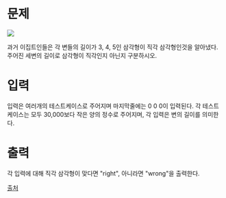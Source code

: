 # 문제
<img src = "https://www.acmicpc.net/upload/images3/rope-triangle.gif">

과거 이집트인들은 각 변들의 길이가 3, 4, 5인 삼각형이 직각 삼각형인것을 알아냈다. 주어진 세변의 길이로 삼각형이 직각인지 아닌지 구분하시오.

# 입력
입력은 여러개의 테스트케이스로 주어지며 마지막줄에는 0 0 0이 입력된다. 각 테스트케이스는 모두 30,000보다 작은 양의 정수로 주어지며, 각 입력은 변의 길이를 의미한다.

# 출력
각 입력에 대해 직각 삼각형이 맞다면 "right", 아니라면 "wrong"을 출력한다.

[출처](https://www.acmicpc.net/problem/4153)

